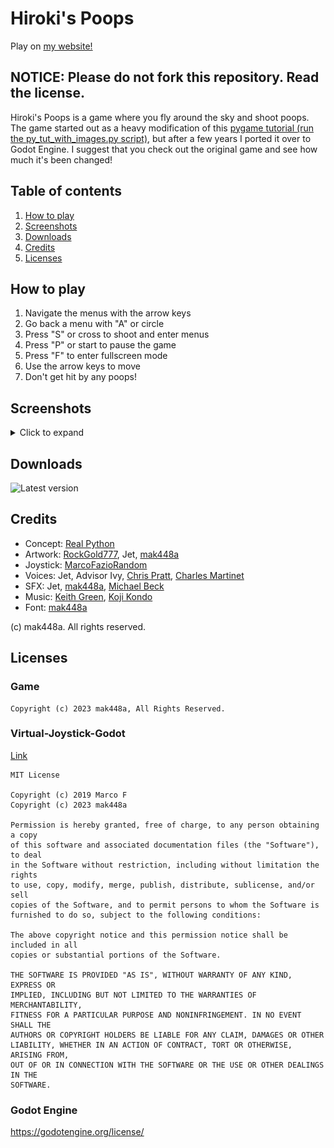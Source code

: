 # Hiroki's Poops

Play on [my website!](https://mak448a.github.io/HirokisPoopsGodot)
## NOTICE: Please do not fork this repository. Read the license.

Hiroki's Poops is a game where you fly around the sky and shoot poops.
The game started out as a heavy modification of this [pygame tutorial (run the py_tut_with_images.py script)](https://github.com/realpython/pygame-primer), but after a few years I ported it over to Godot Engine.
I suggest that you check out the original game and see how much it's been changed!

## Table of contents
1. [How to play](#How-to-play)
2. [Screenshots](#Screenshots)
3. [Downloads](#Downloads)
4. [Credits](#Credits)
5. [Licenses](#Licenses)

## How to play

1. Navigate the menus with the arrow keys
2. Go back a menu with "A" or circle
3. Press "S" or cross to shoot and enter menus
4. Press "P" or start to pause the game
5. Press "F" to enter fullscreen mode
6. Use the arrow keys to move
7. Don't get hit by any poops!

## Screenshots

<details>
<summary>Click to expand</summary>

![](demo/demo1.png)
![](demo/demo2.png)
![](demo/demo3.png)
</details>

## Downloads
![Latest version](https://github.com/mak448a/HirokisPoopsG/releases/latest)


## Credits

- Concept: [Real Python](https://realpython.com/pygame-a-primer/)
- Artwork: [RockGold777](https://github.com/RockGold777), Jet, [mak448a](https://github.com/mak448a)
- Joystick: [MarcoFazioRandom](https://github.com/MarcoFazioRandom)
- Voices: Jet, Advisor Ivy, [Chris Pratt](https://en.wikipedia.org/wiki/Chris_Pratt), [Charles Martinet](https://en.wikipedia.org/wiki/Charles_Martinet)
- SFX: Jet, [mak448a](https://github.com/mak448a), [Michael Beck](https://freesound.org/people/yottasounds/sounds/232135/)
- Music: [Keith Green](https://en.wikipedia.org/wiki/Keith_Green), [Koji Kondo](https://en.wikipedia.org/wiki/Koji_Kondo)
- Font: [mak448a](https://github.com/mak448a)

(c) mak448a. All rights reserved.

## Licenses

### Game
```
Copyright (c) 2023 mak448a, All Rights Reserved.
```

### Virtual-Joystick-Godot
[Link](https://github.com/MarcoFazioRandom/Virtual-Joystick-Godot)

```
MIT License

Copyright (c) 2019 Marco F
Copyright (c) 2023 mak448a

Permission is hereby granted, free of charge, to any person obtaining a copy
of this software and associated documentation files (the "Software"), to deal
in the Software without restriction, including without limitation the rights
to use, copy, modify, merge, publish, distribute, sublicense, and/or sell
copies of the Software, and to permit persons to whom the Software is
furnished to do so, subject to the following conditions:

The above copyright notice and this permission notice shall be included in all
copies or substantial portions of the Software.

THE SOFTWARE IS PROVIDED "AS IS", WITHOUT WARRANTY OF ANY KIND, EXPRESS OR
IMPLIED, INCLUDING BUT NOT LIMITED TO THE WARRANTIES OF MERCHANTABILITY,
FITNESS FOR A PARTICULAR PURPOSE AND NONINFRINGEMENT. IN NO EVENT SHALL THE
AUTHORS OR COPYRIGHT HOLDERS BE LIABLE FOR ANY CLAIM, DAMAGES OR OTHER
LIABILITY, WHETHER IN AN ACTION OF CONTRACT, TORT OR OTHERWISE, ARISING FROM,
OUT OF OR IN CONNECTION WITH THE SOFTWARE OR THE USE OR OTHER DEALINGS IN THE
SOFTWARE.
```

### Godot Engine
https://godotengine.org/license/

